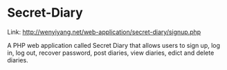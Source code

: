 # Secret-Diary
Link: http://wenyiyang.net/web-application/secret-diary/signup.php

A PHP web application called Secret Diary that allows users to sign up, log in, log out, recover password, post diaries, view diaries, edict and delete diaries.
